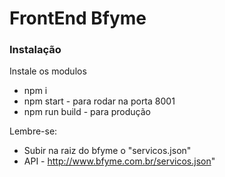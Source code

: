 # FrontEnd Bfyme

### Instalação
Instale os modulos

  - npm i 
  - npm start - para rodar na porta 8001
  - npm run build - para produção


Lembre-se:
  - Subir na raiz do bfyme o "servicos.json"
  - API - http://www.bfyme.com.br/servicos.json"